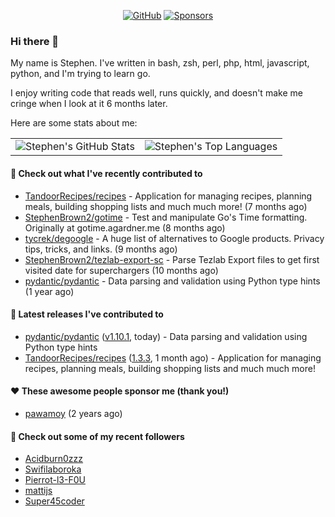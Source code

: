 <p align="center">
    <a href="https://github.com/StephenBrown2"><img src="https://img.shields.io/github/followers/StephenBrown2.svg?label=GitHub&style=social" alt="GitHub"></a>
    <a href="https://github.com/sponsors/StephenBrown2"><img src="https://img.shields.io/badge/Sponsors--_.svg?style=social&logo=github&logoColor=EA4AAA" alt="Sponsors"></a>
</p>

### Hi there 👋

My name is Stephen. I've written in bash, zsh, perl, php, html, javascript, python, and I'm trying to learn go.

I enjoy writing code that reads well, runs quickly, and doesn't make me cringe when I look at it 6 months later.

Here are some stats about me:

|     |     |
| --- | --- |
| ![Stephen's GitHub Stats](https://github-readme-stats.vercel.app/api?username=StephenBrown2&show_icons=true&count_private=true) | ![Stephen's Top Languages](https://github-readme-stats.vercel.app/api/top-langs/?username=StephenBrown2&layout=compact) |

#### 👷 Check out what I've recently contributed to

- [TandoorRecipes/recipes](https://github.com/TandoorRecipes/recipes) - Application for managing recipes, planning meals, building shopping lists and much much more! (7 months ago)
- [StephenBrown2/gotime](https://github.com/StephenBrown2/gotime) - Test and manipulate Go&#39;s Time formatting. Originally at gotime.agardner.me (8 months ago)
- [tycrek/degoogle](https://github.com/tycrek/degoogle) - A huge list of alternatives to Google products. Privacy tips, tricks, and links. (9 months ago)
- [StephenBrown2/tezlab-export-sc](https://github.com/StephenBrown2/tezlab-export-sc) - Parse Tezlab Export files to get first visited date for superchargers (10 months ago)
- [pydantic/pydantic](https://github.com/pydantic/pydantic) - Data parsing and validation using Python type hints (1 year ago)



#### 🔭 Latest releases I've contributed to

- [pydantic/pydantic](https://github.com/pydantic/pydantic) ([v1.10.1](https://github.com/pydantic/pydantic/releases/tag/v1.10.1), today) - Data parsing and validation using Python type hints
- [TandoorRecipes/recipes](https://github.com/TandoorRecipes/recipes) ([1.3.3](https://github.com/TandoorRecipes/recipes/releases/tag/1.3.3), 1 month ago) - Application for managing recipes, planning meals, building shopping lists and much much more!

#### ❤️ These awesome people sponsor me (thank you!)

- [pawamoy](https://github.com/pawamoy) (2 years ago)

#### 👯 Check out some of my recent followers

- [Acidburn0zzz](https://github.com/Acidburn0zzz)
- [Swifilaboroka](https://github.com/Swifilaboroka)
- [Pierrot-l3-F0U](https://github.com/Pierrot-l3-F0U)
- [mattijs](https://github.com/mattijs)
- [Super45coder](https://github.com/Super45coder)


